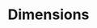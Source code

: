 ---
bigquery: https://console.cloud.google.com/bigquery?p=covid-19-dimensions-ai&page=table&d=data&t=publications
contributors: Digital Science, https://www.digital-science.com/
cost: Free for personal, non-commercial use.
description: Dimensions contains more than 100 million publications, ranging from
  articles published in scholarly journals, books and book chapters, to preprints
  and conference proceedings. All publications are contextualized with linked data
  sets, funding, publications, patents, clinical trials, and policy documents. You
  can also view associated categories, funders, institutions, and researcher profiles.
documentation: https://docs.dimensions.ai/bigquery/index.html
last_edit: 04/11/2022, 09:27:57
location: https://www.dimensions.ai/products/free/
maintained_by: Digital Science, https://www.digital-science.com/
schema_fields:
- research_org_cities
- funding_amount
- language
- funder_org_cities
- family_id
- pages
- funding_cny
- cited_by_ids
- publication_ids
- category_icrp_cso
- repository_url
- date_inserted
- acronyms
- research_orgs
- wikipedia_url
- status
- jurisdiction
- license
- category_sdg
- editors
- book_series_title
- resulting_publication_ids
- categories
- external_ids
- citations
- associated_publication_arxiv_id
- name
- category_bra
- active_years
- created_date
- assignee_orgs
- associated_publication_id
- original_title
- associated_publication_pmid
- legal_events
- journal_lists
- current_assignee_orgs
- assignee_countries
- funder_org_acronyms
- category_hrcs_rac
- grant_number
- category_for
- abstract
- funding_cad
- volume
- supporting_grant_ids
- links
- associated_grant_ids
- associated_publication_doi
- concepts
- inventor_names
- funding_eur
- organisation_details
- source_id
- application_number
- funding_nzd
- ipcr
- mesh_terms
- acknowledgements
- category_rcdc
- date_modified
- cpc
- research_org_state_names
- interventions
- granted_year
- gender
- start_year
- filing_date
- eisbn
- publication_date
- current_assignee
- expiration_year
- category_hrcs_hc
- date_print
- patent_ids
- established
- original_abstract
- funding_jpy
- funder_countries
- family_count
- research_org_state_codes
- end_year
- researcher_ids
- conference
- priority_date
- type
- conditions
- family_members_ids
- funding_details
- original_assignee
- journal
- types
- end_date
- aliases
- metrics
- pmcid
- brief_title
- funder_org_countries
- original_assignee_orgs
- repository_id
- title
- book_title
- acronym
- phase
- altmetrics
- research_org_countries
- foa_number
- investigators
- expiration_date
- granted_date
- id
- relationships
- mesh_headings
- date_imported_gbq
- funding_usd
- clinical_trial_ids
- labels
- start_date
- filing_year
- date
- category_icrp_ct
- legal_status
- proceedings_title
- filing_status
- kind
- reference_ids
- funder_org_state_codes
- description
- funder_orgs
- citations_count
- funding_currency
- embargo_date
- pmid
- doi
- resulting_publication_doi
- publication_year
- priority_year
- repository_name
- original_assignee_countries
- subtitles
- funding_chf
- current_assignee_countries
- date_normal
- registry
- research_org_city_names
- publisher
- linkout
- open_access_categories
- category_hra
- arxiv_id
- research_org_country_names
- parent_id
- address
- funding_gbp
- issue
- funder_org
- funding_aud
- open_access_categories_v2
- year
- authors
- citation_string
- isbn
- date_online
- category_uoa
- email_address
shortname: dimensions
tags:
- scholarly literature
- patents
- funding
- clinical trials
- academic profiles
terms_of_use: 'Use of both the Dimensions COVID-19 dataset and full Dimensions dataset
  are subject to the Dimensions Terms of use: https://www.dimensions.ai/policies-terms-legal '
title: Dimensions
uuid: dcff88bd-fe6b-4fdb-8159-809bf9d7bc1c
---